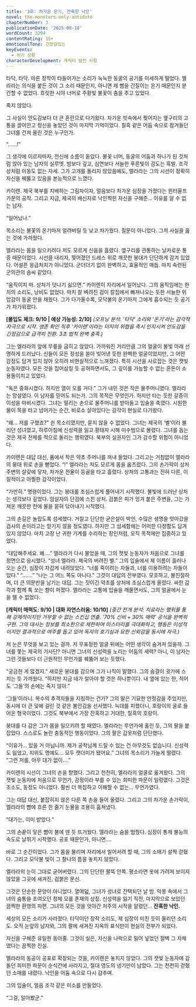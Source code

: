 ```yaml
---
title: '3화: 차가운 온기, 잔혹한 낙인'
novel: the-monsters-only-antidote
chapterNumber: 3
publicationDate: '2025-08-18'
wordCount: 3294
contentRating: 15+
emotionalTone: 긴장감있는
keyEvents:
  - 위기 상황
characterDevelopment: 캐릭터 발전 사항
---
```


타닥, 타닥.
마른 장작이 타들어가는 소리가 눅눅한 동굴의 공기를 미세하게 떨었다. 엘라라는 의식을 붙든 것이 그 소리 때문인지, 아니면 제 뺨을 간질이는 온기 때문인지 분간할 수 없었다. 흐릿한 시야 너머로 주황빛 불꽃이 춤을 추고 있었다.

죽지 않았다.

그 사실이 안도감보다 더 큰 혼란으로 다가왔다. 차가운 빗속에서 찢어지는 옆구리의 고통을 끌어안고 정신을 놓았던 것이 마지막 기억이었다. 칠흑 같은 어둠 속으로 잠겨들던 그녀를 건져 올린 것은 누구인가.

“……!”

그 생각에 이르자마자, 전신에 소름이 돋았다.
불꽃 너머, 동굴의 어둠과 하나가 된 것처럼 앉아 있는 남자의 실루엣.
밤보다 깊고, 심연보다 서늘한 푸른빛이 감도는 흑발. 조각상처럼 미동도 없는 자세. 그가 고개를 돌리지 않았음에도, 엘라라는 그의 시선이 정확히 자신을 꿰뚫고 있음을 본능적으로 느꼈다.

카이렌.
제국 북부를 지배하는 그림자이자, 얼음보다 차가운 심장을 가졌다는 윈터울프 가문의 공작.
그리고 지금, 제국의 배신자로 낙인찍힌 자신을 구해준… 이유를 알 수 없는 남자.

“일어났나.”

목소리는 불꽃의 온기마저 얼려버릴 듯 낮고 차가웠다. 질문이 아니었다. 그저 사실을 읊는 것에 가까웠다.

엘라라는 몸을 일으키려다 저도 모르게 신음을 흘렸다. 옆구리를 관통하는 날카로운 통증 때문이었다. 시선을 내리자, 찢어졌던 드레스 위로 깨끗한 붕대가 단단하게 감겨 있었다. 어설픈 응급처치가 아니었다. 군더더기 없이 완벽하고, 효율적인 매듭. 마치 숙련된 군의관의 솜씨 같았다.

“움직이지 마. 상처가 덧나기 싫으면.”
카이렌이 자리에서 일어났다. 그의 움직임에는 한 치의 소리도, 낭비도 없었다. 마치 잘 벼려진 검이 칼집에서 빠져나오는 듯한 서늘한 위압감이 동굴 안을 채웠다. 그가 다가올수록, 모닥불의 온기마저 그에게 흡수되는 듯 공기가 차가워졌다.

**[몰입도 체크: 9/10 | 예상 가능성: 2/10]**
*(오프닝 분석: '타닥' 소리와 '온기'라는 감각적 자극으로 시작. 생존 확인 직후 '카이렌'이라는 미지의 위협을 즉시 인지시켜 안도감을 긴장감으로 급격히 전환. 3초 법칙 완벽 충족.)*

그는 엘라라의 앞에 무릎을 굽히고 앉았다. 가까워진 거리만큼 그의 얼굴이 불빛 아래 선명하게 드러났다. 신들이 모든 정성을 쏟아 빚어낸 듯한 완벽한 얼굴이었지만, 그 어떤 감정도 담겨 있지 않아 오히려 비현실적으로 느껴졌다. 특히 시선을 사로잡는 것은 잿빛 눈동자였다. 모든 것을 집어삼킬 듯 공허하면서도, 그 깊이를 가늠할 수 없는 혼돈이 소용돌이치고 있었다.

“독은 중화시켰다. 하지만 열이 오를 거다.”
그가 내민 것은 작은 물주머니였다. 엘라라는 망설였다. 이 남자를 믿어도 되는가. 그의 목적은 무엇인가. 하지만 타는 듯한 갈증이 이성을 마비시켰다. 그녀는 떨리는 손으로 물주머니를 받아들고 입술을 축였다. 시원한 물이 목을 타고 넘어가는 순간, 비로소 살아있다는 감각이 현실로 다가왔다.

“왜… 저를 구했죠?”
쉰 목소리였지만, 묻지 않을 수 없었다. 그녀는 제국의 ‘별’이라 불리던 성녀였고, 하루아침에 신성력을 잃고 황태자 시해 미수범으로 몰렸다. 그녀를 돕는 것은 제국 전체를 적으로 돌리는 행위였다. 북부의 실권자인 그가 감수할 위험이 아니었다.

카이렌은 대답 대신, 품에서 작은 약초 주머니를 꺼내 들었다. 그리고는 거침없이 엘라라의 붕대 위로 손을 뻗었다.
“!”
엘라라는 저도 모르게 몸을 움츠렸다. 그의 손가락이 상처 주변의 살갗에 닿자, 차가운 전율이 등골을 타고 흘렀다. 상처의 고통과는 전혀 다른, 이질적이고 아찔한 감각이었다.

“가만히.”
명령이었다. 그는 붕대를 조심스럽게 풀어내기 시작했다. 불빛에 드러난 상처는 생각보다 깊었다. 암살자의 단검에 스친 상처. 검붉은 피가 엉겨 붙은 주변을, 그는 가져온 깨끗한 천에 물을 묻혀 닦아내기 시작했다.

그의 손길은 놀랍도록 섬세했다. 거칠고 단단한 굳은살이 박인, 수많은 생명을 앗아갔을 검사의 손이라고는 믿기지 않을 정도였다. 하지만 그 섬세함에는 어떠한 다정함도 담겨 있지 않았다. 마치 고장 난 귀한 기계를 수리하는 장인처럼, 오직 목적에만 집중하고 있었다.

“대답해주세요. 왜….”
엘라라가 다시 물었을 때, 그의 잿빛 눈동자가 처음으로 그녀를 정면으로 응시했다.
“성녀 엘라라. 제국의 버려진 별.”
그의 입술에서 제 이름이 흘러나오는 순간, 심장이 차갑게 내려앉았다.
“너를 죽이려는 자들과, 너를 이용하려는 자들이 있다.”
“…….”
“나는 그 어느 쪽도 아니다.”
그것이 대답의 전부였다. 모호하고, 불친절하며, 더 큰 의문만을 남기는 대답.
그는 짓이긴 약초를 상처에 조심스럽게 올렸다. 싸한 감각과 함께 톡 쏘는 향이 퍼졌다. 엘라라는 고통에 입술을 깨물면서도, 그의 얼굴에서 눈을 뗄 수 없었다.

**[캐릭터 매력도: 9/10 | 대화 자연스러움: 10/10]**
*(중간 전개 분석: 치료라는 행위를 통해 강제적이지만 거부할 수 없는 스킨십 연출. '70% 신비 + 30% 매력' 공식을 완벽히 구현. 그의 대사는 정보를 최소한으로 제한하여 미스터리를 극대화하고, 행동은 이성적이지만 결과적으로 여주를 돕고 있어 독자의 호기심과 묘한 신뢰감을 동시에 자극.)*

저 눈은 무엇을 보고 있는 걸까. 저 무표정한 얼굴 뒤에는 어떤 생각이 숨겨져 있을까.
그녀를 쫓는 제국의 기사단? 아니면 그녀의 신성력을 노리는 어둠의 세력?
아니, 이 남자는 그런 것들보다 더 근원적인 무언가를 꿰뚫어 보는 듯했다.

“궁금한 게 많겠지.”
새로운 붕대를 감으며 그가 나직이 말했다. 그의 숨결이 귓가에 스치는 듯 가까웠다.
“하지만 지금 네가 알아야 할 것은 하나뿐이다. 내 옆에 있는 한, 적어도 ‘그들’의 손에는 죽지 않아.”

‘그들’이라니. 복수의 추격자들을 지칭하는 건가?
그의 말은 기묘한 안정감을 주었지만, 동시에 더 큰 덫에 걸린 것 같은 불안감을 선사했다. 늑대를 피했더니, 호랑이의 굴로 들어온 형국이었다. 그것도 북부에서 가장 잔혹하고 거대한, 칠흑의 호랑이.

붕대를 다 감은 그가 몸을 일으키려 할 때였다.
엘라라는 무언가에 홀린 듯, 그의 팔을 붙잡았다. 스스로도 놀란 충동적인 행동이었다. 그의 팔은 갑옷처럼 단단했다.

“이유가… 있을 거 아닙니까. 제가 공작님께 드릴 수 있는 건 아무것도 없습니다. 신성력도 잃었고, 지위도 명예도… 모두 잿더미가 됐어요.”
그녀의 목소리가 가늘게 떨렸다.
“그런 저를, 아무 대가 없이….”

카이렌의 시선이 그녀의 손을 향했다. 그리고 천천히, 엘라라의 얼굴로 옮겨왔다. 그의 잿빛 눈동자에 처음으로 무언가, 감정이라 부를 수 있는 희미한 파문이 일렁였다. 그것은 조소도, 동정도 아니었다. 훨씬 더 복잡하고 이해할 수 없는… 무언가였다.

그는 대답 대신, 붙잡히지 않은 다른 쪽 손을 들어 올렸다.
그리고 그의 차가운 손가락이, 엘라라의 뺨에 흐른 한 줄기 눈물을 조용히 훔쳐냈다.

“대가는, 이미 받았다.”

그의 손끝이 닿은 뺨이 불에 덴 듯 뜨거웠다. 엘라라는 숨을 멈췄다. 심장이 통제 불능의 속도로 날뛰기 시작했다. 공포 때문인가, 아니면….

바로 그 순간이었다.
그가 몸을 물리며 자리에서 일어서려 할 때, 그의 소매가 살짝 걷혔다. 그리고 모닥불 빛이 그 찰나의 틈을 놓치지 않았다.

엘라라의 눈이 그대로 굳어버렸다.
그의 단단한 팔뚝 안쪽. 평소라면 옷에 가려져 보이지 않았을 그곳에 새겨진, 검붉은 문신.

그것은 단순한 문양이 아니었다.
열여덟, 그녀가 성녀로 간택되던 날 밤. 악몽 속에서 그녀의 숨통을 조여오던 정체 모를 존재의 상징.
신성력을 잃기 직전, 마지막으로 보았던 끔찍한 환영의 파편.
그녀의 모든 것을 앗아간 저주의 시작을 알렸던…
**잔혹한 낙인.**

세상의 모든 소리가 사라졌다. 타닥이던 장작 소리도, 제 심장이 미친 듯이 울리던 소리도.
오직 눈앞의 남자와, 그의 팔에 새겨진 지옥의 표식만이 현실의 전부가 되었다.

자신을 구해준 유일한 동아줄.
그것이 실은, 자신을 나락으로 밀어 넣었던 절벽 그 자체였다는 끔찍한 진실.

엘라라의 동공이 공포로 확장되는 것을, 카이렌은 놓치지 않았다.
그의 잿빛 눈동자에 감돌던 희미한 파문이 순식간에 사라지고, 절대 영도의 냉기만이 남았다. 그는 천천히 걷혔던 소매를 내렸다. 낙인을 어둠 속으로 다시 감추며.

그의 입술이, 얼음 조각 같은 미소를 만들었다.

“그걸, 알아봤군.”

